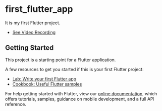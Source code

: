 # first_flutter_app

It is my first Flutter project.
- [See Video Recording](https://drive.google.com/file/d/15h72CCkVUKaRDln7dqnVky2q6L-2qnrf/view?usp=sharing)

## Getting Started

This project is a starting point for a Flutter application.

A few resources to get you started if this is your first Flutter project:

- [Lab: Write your first Flutter app](https://flutter.dev/docs/get-started/codelab)
- [Cookbook: Useful Flutter samples](https://flutter.dev/docs/cookbook)

For help getting started with Flutter, view our
[online documentation](https://flutter.dev/docs), which offers tutorials,
samples, guidance on mobile development, and a full API reference.
